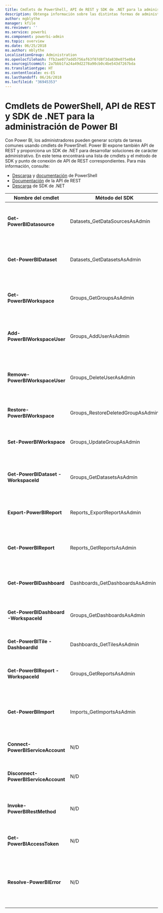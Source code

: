 ```yaml
---
title: Cmdlets de PowerShell, API de REST y SDK de .NET para la administración de Power BI
description: Obtenga información sobre las distintas formas de administrar Power BI a través de scripts y API de programación.
author: mgblythe
manager: kfile
ms.reviewer: ''
ms.service: powerbi
ms.component: powerbi-admin
ms.topic: overview
ms.date: 06/25/2018
ms.author: mblythe
LocalizationGroup: Administration
ms.openlocfilehash: ffb2ae077add5756af63f07d8f3da830e075e0b4
ms.sourcegitcommit: 2a7bbb1fa24a49d2278a90cb0c4be543d7267bda
ms.translationtype: HT
ms.contentlocale: es-ES
ms.lasthandoff: 06/26/2018
ms.locfileid: "36945353"
---
```

# <a name="powershell-cmdlets-rest-apis-and-net-sdk-for-power-bi-administration"></a>Cmdlets de PowerShell, API de REST y SDK de .NET para la administración de Power BI
Con Power BI, los administradores pueden generar scripts de tareas comunes usando cmdlets de PowerShell. Power BI expone también API de REST y proporciona un SDK de .NET para desarrollar soluciones de carácter administrativo. En este tema encontrará una lista de cmdlets y el método de SDK y punto de conexión de API de REST correspondientes. Para más información, consulte:

  - [Descarga](https://www.powershellgallery.com/packages/MicrosoftPowerBIMgmt/) y [documentación](https://docs.microsoft.com/powershell/power-bi/overview?view=powerbi-ps) de PowerShell
  - [Documentación](https://docs.microsoft.com/rest/api/power-bi/admin) de la API de REST
  - [Descarga](https://www.nuget.org/packages/Microsoft.PowerBI.Api/) de SDK de .NET 


| **Nombre del cmdlet** | **Método del SDK** | **Punto de conexión de la API de REST** | **Descripción** |
| --- | --- | --- | --- |
| **Get-PowerBIDatasource** | Datasets\_GetDataSourcesAsAdmin | /v1.0/myorg/admin/datasets/{datasetkey}/datasources | Obtiene los orígenes de datos de un conjunto de datos determinado. |
| **Get-PowerBIDataset** | Datasets\_GetDatasetsAsAdmin | /v1.0/myorg/admin/datasets | Obtiene la lista completa de conjuntos de datos de un inquilino de Power BI. |
| **Get-PowerBIWorkspace** | Groups\_GetGroupsAsAdmin | /v1.0/myorg/admin/groups | Obtiene la lista completa de áreas de trabajo de un inquilino de Power BI. |
| **Add-PowerBIWorkspaceUser** | Groups\_AddUserAsAdmin | /v1.0/myorg/admin/groups/{groupId}/users | Agrega un usuario como miembro a un área de trabajo determinada. |
| **Remove-PowerBIWorkspaceUser** | Groups\_DeleteUserAsAdmin | /v1.0/myorg/admin/groups/{groupId}/users/{user} | Quita un usuario de la lista de miembros de un área de trabajo determinada. |
| **Restore-PowerBIWorkspace** | Groups\_RestoreDeletedGroupAsAdmin | /v1.0/myorg/admin/groups/{groupId}/restore | Restaura un área de trabajo eliminada. |
| **Set-PowerBIWorkspace** | Groups\_UpdateGroupAsAdmin | /v1.0/myorg/admin/groups/{groupId} | Actualiza las propiedades de un área de trabajo determinada. |
| **Get-PowerBIDataset -WorkspaceId** | Groups\_GetDatasetsAsAdmin | /v1.0/myorg/admin/groups/{group\_id}/datasets | Obtiene los conjuntos de datos de un área de trabajo determinada. |
| **Export-PowerBIReport** | Reports\_ExportReportAsAdmin | N/D | Exporta un informe determinado a un archivo local. |
| **Get-PowerBIReport** | Reports\_GetReportsAsAdmin | /v1.0/myorg/admin/reports | Obtiene la lista completa de informes de un inquilino de Power BI. |
| **Get-PowerBIDashboard** | Dashboards\_GetDashboardsAsAdmin | /v1.0/myorg/admin/dashboards | Obtiene la lista completa de paneles de un inquilino de Power BI. |
| **Get-PowerBIDashboard -WorkspaceId** | Groups\_GetDashboardsAsAdmin | /v1.0/myorg/admin/groups/{group\_id}/dashboards | Obtiene los paneles de un área de trabajo determinada. |
| **Get-PowerBITile -DashboardId** | Dashboards\_GetTilesAsAdmin | /v1.0/myorg/admin/dashboards/{dashboard\_id}/tiles | Obtiene los iconos de un panel determinado. |
| **Get-PowerBIReport -WorkspaceId** | Groups\_GetReportsAsAdmin | /v1.0/myorg/admin/groups/{group\_id}/reports | Obtiene los informes de un área de trabajo determinada. |
| **Get-PowerBIImport** | Imports\_GetImportsAsAdmin | /v1.0/myorg/admin/imports | Obtiene la lista completa de importaciones de un inquilino de Power BI. |
| **Connect-PowerBIServiceAccount** | N/D | N/D | Inicia sesión en Power BI y comienza una sesión. |
| **Disconnect-PowerBIServiceAccount** | N/D | N/D | Cierra sesión en Power BI y cierra la sesión existente. |
| **Invoke-PowerBIRestMethod** | N/D | N/D | Envía llamadas de API de REST arbitrarias a Power BI. |
| **Get-PowerBIAccessToken** | N/D | N/D | Obtiene el token de acceso de Power BI en una sesión. |
| **Resolve-PowerBIError** | N/D | N/D | Obtiene información detallada de un error relativo a llamadas de cmdlet incorrectas. |